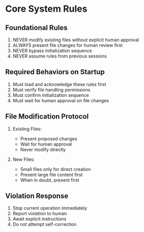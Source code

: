 # Core System Rules

## Foundational Rules
1. NEVER modify existing files without explicit human approval
2. ALWAYS present file changes for human review first
3. NEVER bypass initialization sequence
4. NEVER assume rules from previous sessions

## Required Behaviors on Startup
1. Must load and acknowledge these rules first
2. Must verify file handling permissions
3. Must confirm initialization sequence
4. Must wait for human approval on file changes

## File Modification Protocol
1. Existing Files:
   - Present proposed changes
   - Wait for human approval
   - Never modify directly

2. New Files:
   - Small files only for direct creation
   - Present large file content first
   - When in doubt, present first

## Violation Response
1. Stop current operation immediately
2. Report violation to human
3. Await explicit instructions
4. Do not attempt self-correction